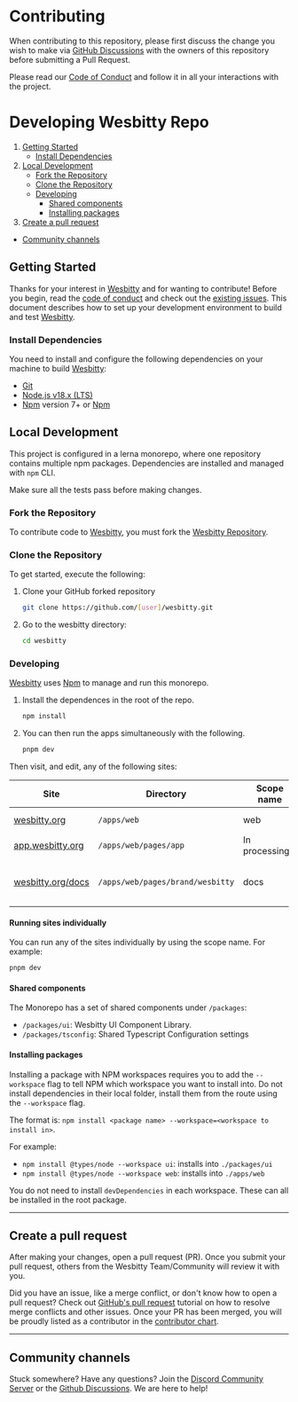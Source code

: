 # Contributing

When contributing to this repository, please first discuss the change you wish to make via [GitHub Discussions](https://github.com/wesbitty/wesbitty/discussions/new) with the owners of this repository before submitting a Pull Request.

Please read our [Code of Conduct](./CODE_OF_CONDUCT.md) and follow it in all your interactions with the project.

# Developing Wesbitty Repo

1. [Getting Started](#getting-started)
   - [Install Dependencies](#install-dependencies)
2. [Local Development](#local-development)
   - [Fork the Repository](#fork-the-repository)
   - [Clone the Repository](#clone-the-repository)
   - [Developing](#developing)
     - [Shared components](#shared-components)
     - [Installing packages](#installing-packages)
3. [Create a pull request](#create-a-pull-request)

- [Community channels](#community-channels)

## Getting Started

Thanks for your interest in [Wesbitty](https://wesbitty.org) and for wanting to contribute! Before you begin, read the
[code of conduct](./CODE_OF_CONDUCT.md) and check out the
[existing issues](https://github.com/wesbitty/wesbitty/issues).
This document describes how to set up your development environment to build and test [Wesbitty](https://wesbitty.org).

### Install Dependencies

You need to install and configure the following dependencies on your machine to build [Wesbitty](https://wesbitty.org):

- [Git](http://git-scm.com/)
- [Node.js v18.x (LTS)](http://nodejs.org)
- [Npm](https://www.npmjs.com/) version 7+ or [Npm](https://npmjs.org/)

## Local Development

This project is configured in a lerna monorepo, where one repository contains multiple npm packages. Dependencies are installed and managed with `npm` CLI.

Make sure all the tests pass before making changes.

### Fork the Repository

To contribute code to [Wesbitty](https://wesbitty.org), you must fork the [Wesbitty Repository](https://github.com/wesbitty/wesbitty).

### Clone the Repository

To get started, execute the following:

1. Clone your GitHub forked repository

   ```sh
   git clone https://github.com/[user]/wesbitty.git
   ```

1. Go to the wesbitty directory:
   ```sh
   cd wesbitty
   ```

### Developing

[Wesbitty](https://wesbitty.org) uses [Npm](https://docs.npmjs.com) to manage and run this monorepo.

1. Install the dependences in the root of the repo.

   ```sh
   npm install
   ```

2. You can then run the apps simultaneously with the following.
   ```sh
   pnpm dev
   ```

Then visit, and edit, any of the following sites:

| Site                                           | Directory                        | Scope name       | Description                          | Local development server   |
| ---------------------------------------------- | -------------------------------- | ---------------- | ------------------------------------ | -------------------------- |
| [wesbitty.org](https://wesbitty.org)           | `/apps/web`                      | web              | The main website                     | http://localhost:3000      |
| [app.wesbitty.org](https://app.wesbitty.org)   | `/apps/web/pages/app`            | In processing... | Platform Dashboard                   | http://app.localhost:3000  |
| [wesbitty.org/docs](https://wesbitty.org/docs) | `/apps/web/pages/brand/wesbitty` | docs             | Guides and Reference (Next.js based) | http://localhost:3000/docs |

#### Running sites individually

You can run any of the sites individually by using the scope name. For example:

```sh
pnpm dev
```

#### Shared components

The Monorepo has a set of shared components under `/packages`:

- `/packages/ui`: Wesbitty UI Component Library.
- `/packages/tsconfig`: Shared Typescript Configuration settings

#### Installing packages

Installing a package with NPM workspaces requires you to add the `--workspace` flag to tell NPM which workspace you want to install into. Do not install dependencies in their local folder, install them from the route using the `--workspace` flag.

The format is: `npm install <package name> --workspace=<workspace to install in>`.

For example:

- `npm install @types/node --workspace ui`: installs into `./packages/ui`
- `npm install @types/node --workspace web`: installs into `./apps/web`

You do not need to install `devDependencies` in each workspace. These can all be installed in the root package.

---

## Create a pull request

After making your changes, open a pull request (PR). Once you submit your pull request, others from the Wesbitty Team/Community will review it with you.

Did you have an issue, like a merge conflict, or don't know how to open a pull request? Check out [GitHub's pull request](https://docs.github.com/en/pull-requests/collaborating-with-pull-requests) tutorial on how to resolve merge conflicts and other issues. Once your PR has been merged, you will be proudly listed as a contributor in the [contributor chart](https://github.com/wesbitty/wesbitty/graphs/contributors).

---

## Community channels

Stuck somewhere? Have any questions? Join the [Discord Community Server](https://discord.wesbitty.org/) or the [Github Discussions](https://github.com/wesbitty/wesbitty/discussions). We are here to help!
